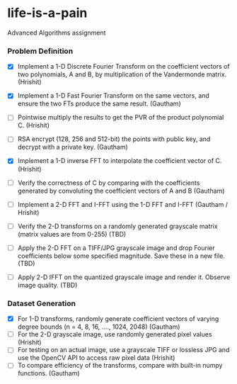 # life-is-a-pain
Advanced Algorithms assignment


### Problem Definition
- [x] Implement a 1-D Discrete Fourier Transform on the coefficient vectors of two polynomials, A and B, by multiplication of the Vandermonde matrix. (Hrishit)  
- [x] Implement a 1-D Fast Fourier Transform on the same vectors, and ensure the two FTs produce the same result.  (Gautham)
- [ ] Pointwise multiply the results to get the PVR of the product polynomial C.  (Hrishit)
- [ ] RSA encrypt (128, 256 and 512-bit) the points with public key, and decrypt with a private key. (Gautham) 
- [x] Implement a 1-D inverse FFT to interpolate the coefficient vector of C.  (Hrishit)
- [ ] Verify the correctness of C by comparing with the coefficients generated by convoluting the coefficient vectors of A and B (Gautham)
- [ ] Implement a 2-D FFT and I-FFT using the 1-D FFT and I-FFT (Gautham / Hrishit)
- [ ] Verify the 2-D transforms on a randomly generated grayscale matrix (matrix values are from 0-255) (TBD)
- [ ] Apply the 2-D FFT on a TIFF/JPG grayscale image and drop Fourier coefficients below some specified magnitude. Save these in a new file. (TBD) 
- [ ] Apply 2-D IFFT on the quantized grayscale image and render it. Observe image quality. (TBD)


### Dataset Generation
- [x] For 1-D transforms, randomly generate coefficient vectors of varying degree bounds (n = 4, 8, 16, ...., 1024, 2048) (Gautham)
- [ ] For the 2-D grayscale image, use randomly generated pixel values (Hrishit)
- [ ] For testing on an actual image, use a grayscale TIFF or lossless JPG and use the OpenCV API to access raw pixel data (Hrishit)
- [ ] To compare efficiency of the transforms, compare with built-in numpy functions. (Gautham)
